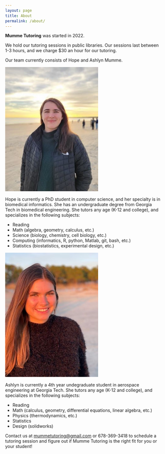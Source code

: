 ```yaml
---
layout: page
title: About
permalink: /about/
---
```


**Mumme Tutoring** was started in 2022. 

We hold our tutoring sessions in public libraries. Our sessions last between 1-3 hours, and we charge $30 an hour for our tutoring.

Our team currently consists of Hope and Ashlyn Mumme. 

![hmumme_img](HMumme.jpg)

Hope is currently a PhD student in computer science, and her specialty is in biomedical informatics. She has an undergraduate degree from Georgia Tech in biomedical engineering. She tutors any age (K-12 and college), and specializes in the following subjects:
- Reading
- Math (algebra, geometry, calculus, etc.)
- Science (biology, chemistry, cell biology, etc.)
- Computing (informatics, R, python, Matlab, git, bash, etc.)
- Statistics (biostatistics, experimental design, etc.)

![amumme_img](AMumme.jpeg)

Ashlyn is currently a 4th year undegraduate student in aerospace engineering at Georgia Tech. She tutors any age (K-12 and college), and specializes in the following subjects:
- Reading
- Math (calculus, geometry, differential equations, linear algebra, etc.)
- Physics (thermodynamics, etc.)
- Statistics
- Design (solidworks)

Contact us at mummetutoring@gmail.com or 678-369-3418 to schedule a tutoring session and figure out if 
Mumme Tutoring is the right fit for you or your student!
